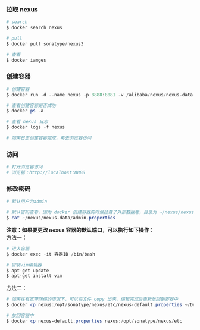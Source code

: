 ### 拉取 nexus
```powershell
# search
$ docker search nexus

# pull
$ docker pull sonatype/nexus3

# 查看
$ docker iamges
```
### 创建容器
```powershell
# 创建容器
$ docker run -d --name nexus -p 8888:8081 -v /alibaba/nexus/nexus-data:/nexus-data  --restart=always --privileged=true sonatype/nexus3

# 查看创建容器是否成功
$ docker ps -a

# 查看 nexus 日志
$ docker logs -f nexus

# 如果日志创建容器完成，再去浏览器访问
```
### 访问
```powershell
# 打开浏览器访问
# 浏览器：http://localhost:8888
```
### 修改密码
```powershell
# 默认用户为admin

# 默认密码查看，因为 docker 创建容器的时候挂载了外部数据卷，目录为 ~/nexus/nexus-data/
$ cat ~/nexus/nexus-data/admin.properties
```

**注意：如果要更改 nexus 容器的默认端口，可以执行如下操作：**<br />方法一：
```powershell
# 进入容器
$ docker exec -it 容器ID /bin/bash

# 安装vim编辑器
$ apt-get update
$ apt-get install vim
```
方法二：
```powershell
# 如果在有宽带网络的情况下，可以将文件 copy 出来，编辑完成后重新放回到容器中
$ docker cp nexus:/opt/sonatype/nexus/etc/nexus-default.properties ~/Desktop

# 放回容器中
$ docker cp nexus-default.properties nexus:/opt/sonatype/nexus/etc
```
